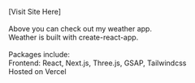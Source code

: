 [Visit Site Here]\
\
Above you can check out my weather app.\
Weather is built with create-react-app.\
\
Packages include:\
Frontend: React, Next.js, Three.js, GSAP, Tailwindcss\
Hosted on Vercel

